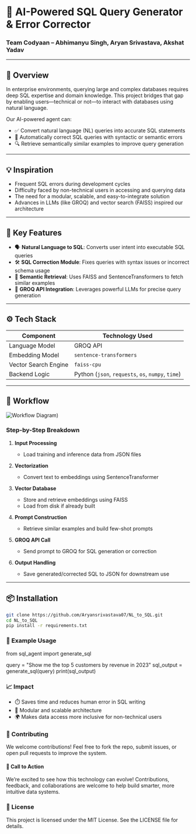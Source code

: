 # 🧠 AI-Powered SQL Query Generator & Error Corrector  
### Team Codyaan – Abhimanyu Singh, Aryan Srivastava, Akshat Yadav  

---

## 🚀 Overview

In enterprise environments, querying large and complex databases requires deep SQL expertise and domain knowledge. This project bridges that gap by enabling users—technical or not—to interact with databases using natural language.

Our AI-powered agent can:

- ✅ Convert natural language (NL) queries into accurate SQL statements  
- 🔧 Automatically correct SQL queries with syntactic or semantic errors  
- 🔍 Retrieve semantically similar examples to improve query generation  

---

## 💡 Inspiration

- Frequent SQL errors during development cycles  
- Difficulty faced by non-technical users in accessing and querying data  
- The need for a modular, scalable, and easy-to-integrate solution  
- Advances in LLMs (like GROQ) and vector search (FAISS) inspired our architecture  

---

## 🧩 Key Features

- 🗣️ **Natural Language to SQL**: Converts user intent into executable SQL queries  
- 🛠️ **SQL Correction Module**: Fixes queries with syntax issues or incorrect schema usage  
- 🧠 **Semantic Retrieval**: Uses FAISS and SentenceTransformers to fetch similar examples  
- 🔗 **GROQ API Integration**: Leverages powerful LLMs for precise query generation  

---

## ⚙️ Tech Stack

| Component              | Technology Used              |
|------------------------|------------------------------|
| Language Model         | GROQ API                     |
| Embedding Model        | `sentence-transformers`      |
| Vector Search Engine   | `faiss-cpu`                  |
| Backend Logic          | Python (`json`, `requests`, `os`, `numpy`, `time`) |

---

## 🔄 Workflow

![Workflow Diagram](https://github.com/Aryansrivastava07/NL_to_SQL/blob/main/workflow.jpg))  

### Step-by-Step Breakdown

1. **Input Processing**  
   - Load training and inference data from JSON files  

2. **Vectorization**  
   - Convert text to embeddings using SentenceTransformer  

3. **Vector Database**  
   - Store and retrieve embeddings using FAISS  
   - Load from disk if already built  

4. **Prompt Construction**  
   - Retrieve similar examples and build few-shot prompts  

5. **GROQ API Call**  
   - Send prompt to GROQ for SQL generation or correction  

6. **Output Handling**  
   - Save generated/corrected SQL to JSON for downstream use  

---

## 📦 Installation

```bash
git clone https://github.com/Aryansrivastava07/NL_to_SQL.git
cd NL_to_SQL
pip install -r requirements.txt

```

### 🧪 Example Usage
from sql_agent import generate_sql

query = "Show me the top 5 customers by revenue in 2023"
sql_output = generate_sql(query)
print(sql_output)



### 📈 Impact
- ⏱️ Saves time and reduces human error in SQL writing
- 🧩 Modular and scalable architecture
- 🌍 Makes data access more inclusive for non-technical users

### 🤝 Contributing
We welcome contributions! Feel free to fork the repo, submit issues, or open pull requests to improve the system.

#### 📣 Call to Action
We’re excited to see how this technology can evolve! Contributions, feedback, and collaborations are welcome to help build smarter, more intuitive data systems.

### 📜 License
This project is licensed under the MIT License. See the LICENSE file for details.


